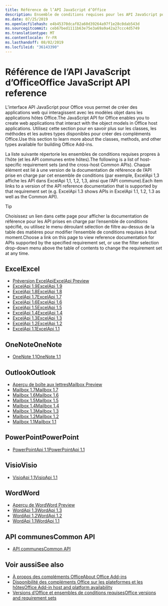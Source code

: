 ```yaml
---
title: Référence de l’API JavaScript d’Office
description: Ensemble de conditions requises pour les API JavaScript pour Office par hôte
ms.date: 07/25/2019
ms.openlocfilehash: e4b45370dcaf82a60d39264a97f1e28c0dab543d
ms.sourcegitcommit: ceb67bed1111b63e75e3a69a9a42a27ccc4d5749
ms.translationtype: MT
ms.contentlocale: fr-FR
ms.lasthandoff: 08/02/2019
ms.locfileid: "36143390"
---
```

# <a name="office-javascript-api-reference"></a><span data-ttu-id="ee387-103">Référence de l’API JavaScript d’Office</span><span class="sxs-lookup"><span data-stu-id="ee387-103">Office JavaScript API reference</span></span>

<span data-ttu-id="ee387-104">L’interface API JavaScript pour Office vous permet de créer des applications web qui interagissent avec les modèles objet dans les applications hôtes Office.</span><span class="sxs-lookup"><span data-stu-id="ee387-104">The JavaScript API for Office enables you to create web applications that interact with the object models in Office host applications.</span></span> <span data-ttu-id="ee387-105">Utilisez cette section pour en savoir plus sur les classes, les méthodes et les autres types disponibles pour créer des compléments Office.</span><span class="sxs-lookup"><span data-stu-id="ee387-105">Use this section to learn more about the classes, methods, and other types available for building Office Add-ins.</span></span>

<span data-ttu-id="ee387-106">La liste suivante répertorie les ensembles de conditions requises propres à l’hôte (et les API communes entre hôtes).</span><span class="sxs-lookup"><span data-stu-id="ee387-106">The following is a list of host-specific requirement sets (and the cross-host Common APIs).</span></span> <span data-ttu-id="ee387-107">Chaque élément est lié à une version de la documentation de référence de l’API prise en charge par cet ensemble de conditions (par exemple, ExcelApi 1,3 affiche les API dans ExcelApi 1,1, 1,2, 1,3, ainsi que l’API commune).</span><span class="sxs-lookup"><span data-stu-id="ee387-107">Each item links to a version of the API reference documentation that is supported by that requirement set (e.g. ExcelApi 1.3 shows APIs in ExcelApi 1.1, 1.2, 1.3 as well as the Common API).</span></span>

> [!TIP]
> <span data-ttu-id="ee387-108">Choisissez un lien dans cette page pour afficher la documentation de référence pour les API prises en charge par l’ensemble de conditions spécifié, ou utilisez le menu déroulant sélection de filtre au-dessus de la table des matières pour modifier l’ensemble de conditions requises à tout moment.</span><span class="sxs-lookup"><span data-stu-id="ee387-108">Choose a link on this page to view reference documentation for APIs supported by the specified requirement set, or use the filter selection drop-down menu above the table of contents to change the requirement set at any time.</span></span>

## <a name="excel"></a><span data-ttu-id="ee387-109">Excel</span><span class="sxs-lookup"><span data-stu-id="ee387-109">Excel</span></span>

- [<span data-ttu-id="ee387-110">Préversion ExcelApi</span><span class="sxs-lookup"><span data-stu-id="ee387-110">ExcelApi Preview</span></span>](/javascript/api/excel?view=excel-js-preview)
- [<span data-ttu-id="ee387-111">ExcelApi 1.9</span><span class="sxs-lookup"><span data-stu-id="ee387-111">ExcelApi 1.9</span></span>](/javascript/api/excel?view=excel-js-1.9)
- [<span data-ttu-id="ee387-112">ExcelApi 1.8</span><span class="sxs-lookup"><span data-stu-id="ee387-112">ExcelApi 1.8</span></span>](/javascript/api/excel?view=excel-js-1.8)
- [<span data-ttu-id="ee387-113">ExcelApi 1.7</span><span class="sxs-lookup"><span data-stu-id="ee387-113">ExcelApi 1.7</span></span>](/javascript/api/excel?view=excel-js-1.7)
- [<span data-ttu-id="ee387-114">ExcelApi 1.6</span><span class="sxs-lookup"><span data-stu-id="ee387-114">ExcelApi 1.6</span></span>](/javascript/api/excel?view=excel-js-1.6)
- [<span data-ttu-id="ee387-115">ExcelApi 1.5</span><span class="sxs-lookup"><span data-stu-id="ee387-115">ExcelApi 1.5</span></span>](/javascript/api/excel?view=excel-js-1.5)
- [<span data-ttu-id="ee387-116">ExcelApi 1.4</span><span class="sxs-lookup"><span data-stu-id="ee387-116">ExcelApi 1.4</span></span>](/javascript/api/excel?view=excel-js-1.4)
- [<span data-ttu-id="ee387-117">ExcelApi 1.3</span><span class="sxs-lookup"><span data-stu-id="ee387-117">ExcelApi 1.3</span></span>](/javascript/api/excel?view=excel-js-1.3)
- [<span data-ttu-id="ee387-118">ExcelApi 1.2</span><span class="sxs-lookup"><span data-stu-id="ee387-118">ExcelApi 1.2</span></span>](/javascript/api/excel?view=excel-js-1.2)
- [<span data-ttu-id="ee387-119">ExcelApi 1.1</span><span class="sxs-lookup"><span data-stu-id="ee387-119">ExcelApi 1.1</span></span>](/javascript/api/excel?view=excel-js-1.1)

## <a name="onenote"></a><span data-ttu-id="ee387-120">OneNote</span><span class="sxs-lookup"><span data-stu-id="ee387-120">OneNote</span></span>

- [<span data-ttu-id="ee387-121">OneNote 1,1</span><span class="sxs-lookup"><span data-stu-id="ee387-121">OneNote 1.1</span></span>](/javascript/api/onenote?view=onenote-js-1.1)

## <a name="outlook"></a><span data-ttu-id="ee387-122">Outlook</span><span class="sxs-lookup"><span data-stu-id="ee387-122">Outlook</span></span>

- [<span data-ttu-id="ee387-123">Aperçu de boîte aux lettres</span><span class="sxs-lookup"><span data-stu-id="ee387-123">Mailbox Preview</span></span>](/javascript/api/outlook?view=outlook-js-preview)
- [<span data-ttu-id="ee387-124">Mailbox 1.7</span><span class="sxs-lookup"><span data-stu-id="ee387-124">Mailbox 1.7</span></span>](/javascript/api/outlook?view=outlook-js-1.7)
- [<span data-ttu-id="ee387-125">Mailbox 1.6</span><span class="sxs-lookup"><span data-stu-id="ee387-125">Mailbox 1.6</span></span>](/javascript/api/outlook?view=outlook-js-1.6)
- [<span data-ttu-id="ee387-126">Mailbox 1.5</span><span class="sxs-lookup"><span data-stu-id="ee387-126">Mailbox 1.5</span></span>](/javascript/api/outlook?view=outlook-js-1.5)
- [<span data-ttu-id="ee387-127">Mailbox 1.4</span><span class="sxs-lookup"><span data-stu-id="ee387-127">Mailbox 1.4</span></span>](/javascript/api/outlook?view=outlook-js-1.4)
- [<span data-ttu-id="ee387-128">Mailbox 1.3</span><span class="sxs-lookup"><span data-stu-id="ee387-128">Mailbox 1.3</span></span>](/javascript/api/outlook?view=outlook-js-1.3)
- [<span data-ttu-id="ee387-129">Mailbox 1.2</span><span class="sxs-lookup"><span data-stu-id="ee387-129">Mailbox 1.2</span></span>](/javascript/api/outlook?view=outlook-js-1.2)
- [<span data-ttu-id="ee387-130">Mailbox 1.1</span><span class="sxs-lookup"><span data-stu-id="ee387-130">Mailbox 1.1</span></span>](/javascript/api/outlook?view=outlook-js-1.1)

## <a name="powerpoint"></a><span data-ttu-id="ee387-131">PowerPoint</span><span class="sxs-lookup"><span data-stu-id="ee387-131">PowerPoint</span></span>

- [<span data-ttu-id="ee387-132">PowerPointApi 1,1</span><span class="sxs-lookup"><span data-stu-id="ee387-132">PowerPointApi 1.1</span></span>](/javascript/api/powerpoint?view=powerpoint-js-1.1)

## <a name="visio"></a><span data-ttu-id="ee387-133">Visio</span><span class="sxs-lookup"><span data-stu-id="ee387-133">Visio</span></span>

- [<span data-ttu-id="ee387-134">VisioApi 1,1</span><span class="sxs-lookup"><span data-stu-id="ee387-134">VisioApi 1.1</span></span>](/javascript/api/visio?view=visio-js-1.1)

## <a name="word"></a><span data-ttu-id="ee387-135">Word</span><span class="sxs-lookup"><span data-stu-id="ee387-135">Word</span></span>

- [<span data-ttu-id="ee387-136">Aperçu de Word</span><span class="sxs-lookup"><span data-stu-id="ee387-136">Word Preview</span></span>](/javascript/api/word?view=word-js-preview)
- [<span data-ttu-id="ee387-137">WordApi 1.3</span><span class="sxs-lookup"><span data-stu-id="ee387-137">WordApi 1.3</span></span>](/javascript/api/word?view=word-js-1.3)
- [<span data-ttu-id="ee387-138">WordApi 1.2</span><span class="sxs-lookup"><span data-stu-id="ee387-138">WordApi 1.2</span></span>](/javascript/api/word?view=word-js-1.2)
- [<span data-ttu-id="ee387-139">WordApi 1.1</span><span class="sxs-lookup"><span data-stu-id="ee387-139">WordApi 1.1</span></span>](/javascript/api/word?view=word-js-1.1)

## <a name="common-api"></a><span data-ttu-id="ee387-140">API communes</span><span class="sxs-lookup"><span data-stu-id="ee387-140">Common API</span></span>

- [<span data-ttu-id="ee387-141">API communes</span><span class="sxs-lookup"><span data-stu-id="ee387-141">Common API</span></span>](/javascript/api/office?view=common-js)

## <a name="see-also"></a><span data-ttu-id="ee387-142">Voir aussi</span><span class="sxs-lookup"><span data-stu-id="ee387-142">See also</span></span>

- [<span data-ttu-id="ee387-143">À propos des compléments Office</span><span class="sxs-lookup"><span data-stu-id="ee387-143">About Office Add-ins</span></span>](/office/dev/add-ins/overview)
- [<span data-ttu-id="ee387-144">Disponibilité des compléments Office sur les plateformes et les hôtes</span><span class="sxs-lookup"><span data-stu-id="ee387-144">Office Add-in host and platform availability</span></span>](/office/dev/add-ins/overview/office-add-in-availability)
- [<span data-ttu-id="ee387-145">Versions d’Office et ensembles de conditions requises</span><span class="sxs-lookup"><span data-stu-id="ee387-145">Office versions and requirement sets</span></span>](/office/dev/add-ins/develop/office-versions-and-requirement-sets)
